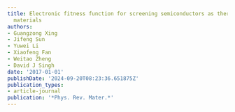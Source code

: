 ```yaml
---
title: Electronic fitness function for screening semiconductors as thermoelectric
  materials
authors:
- Guangzong Xing
- Jifeng Sun
- Yuwei Li
- Xiaofeng Fan
- Weitao Zheng
- David J Singh
date: '2017-01-01'
publishDate: '2024-09-20T08:23:36.651875Z'
publication_types:
- article-journal
publication: '*Phys. Rev. Mater.*'
---
```

